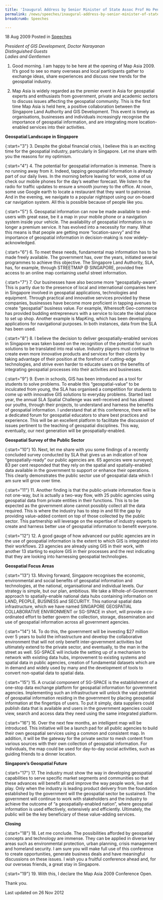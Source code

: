 ```yaml
---
title: 'Inaugural Address by Senior Minister of State Assoc Prof Ho Peng Kee at Map Asia 2009'
permalink: /news/speeches/inaugural-address-by-senior-minister-of-state-assoc-prof-ho-peng-kee-at-map-asia-2009
breadcrumb: Speeches

---
```



18 Aug 2009 Posted in [Speeches](/news/speeches)

*President of GIS Development, Doctor Narayanan*  
*Distinguished Guests*  
*Ladies and Gentlemen*  

1. Good morning. I am happy to be here at the opening of Map Asia 2009.  It’s good to see so many overseas and local participants gather to exchange ideas, share experiences and discuss new trends for the geospatial industry.  

 

2. Map Asia is widely regarded as the premier event in Asia for geospatial experts and enthusiasts from government, private and academic sectors to discuss issues affecting the geospatial community. This is the first time Map Asia is held here, a positive collaboration between the Singapore Land Authority and GIS Development.  This event is timely as organisations, businesses and individuals increasingly recognise the importance of geospatial information, and are integrating more location-enabled services into their activities. 

**Geospatial Landscape in Singapore**

{:start="3"}
3. Despite the global financial crisis, I believe this is an exciting time for the geospatial industry, particularly in Singapore. Let me share with you the reasons for my optimism. 

 
{:start="4"}
4. The potential for geospatial information is immense. There is no running away from it. Indeed, tapping geospatial information is already part of our daily lives. In the morning before leaving for work, some of us check our mobile phones for the day’s weather forecast. We listen to the radio for traffic updates to ensure a smooth journey to the office. At noon, some use Google earth to locate a restaurant that they want to patronise.  And in the evening, we navigate to a popular nightspot using our on-board car navigation system. All this is possible because of people like you.  

 
{:start="5"}
5. Geospatial information can now be made available to end-users with great ease, be it a map in your mobile phone or a navigation system inside your vehicle.  The availability of geospatial information is no longer a premium service.  It has evolved into a necessity for many. What this means is that people are getting more “location-savvy” and the importance of geospatial information in decision-making is now widely-acknowledged. 

 
{:start="6"}
6. To meet these needs, fundamental map information has to be made freely available. The government has, over the years, initiated several programmes to achieve this objective. The Singapore Land Authority, SLA, has, for example, through STREETMAP @ SINGAPORE, provided free access to an online map containing useful street information. 

 
{:start="7"}
7. Our businesses have also become more “geospatially-aware”. This is partly due to the presence of local and international companies here in Singapore involved in geospatial applications, technologies and equipment. Through practical and innovative services provided by these companies, businesses have become more proficient in tapping avenues to create “geospatial” business value. For example, Wheresoft Geo-commerce has provided budding entrepreneurs with a service to locate the ideal place to set up shop. Another example is MapKing, which has been developing applications for navigational purposes. In both instances, data from the SLA has been used.

 
{:start="8"}
8. I believe the decision to deliver geospatially-enabled services in Singapore was taken based on the recognition of the potential for such solutions to be translated into real value. Industry players must continue to create even more innovative products and services for their clients by taking advantage of their position at the forefront of cutting-edge technologies, and strive even harder to educate users on the benefits of integrating geospatial processes into their activities and businesses.

 
{:start="9"}
9. Even in schools, GIS has been introduced as a tool for students to solve problems. To enable this “geospatial-value” to be inculcated from young, the SLA has organised a competition for students to come up with innovative GIS solutions to everyday problems.  Started last year, the annual SLA Spatial Challenge was well-received and has allowed our youths, through their projects, to understand and harness the benefits of geospatial information. I understand that at this conference, there will be a dedicated forum for geospatial educators to share best practices and experience. This will be an excellent platform to facilitate the discussion of issues pertinent to the teaching of geospatial disciplines. This way, eventually, our next generation will be geospatially-enabled.

**Geospatial Survey of the Public Sector**

{:start="10"}
10. Next, let me share with you some findings of a recently concluded survey conducted by SLA that gives us an indication of how “geospatially-ready” our public agencies are. 65 agencies were surveyed;  83 per cent responded that they rely on the spatial and spatially-enabled data available in the government to support or enhance their operations. This clearly demonstrates the public sector use of  geospatial data which I am sure will grow over time.  

 
{:start="11"}
11. Another finding is that the public-private information flow is not one-way, but is actually a two-way flow, with 25 public agencies using geospatial data from private entities in their functions. This is to be expected as the government alone cannot possibly collect all the data required. This is where the industry has to step in and fill the gap by providing value-added content on top of those collected by the public sector. This partnership will leverage on the expertise of industry experts to create and harness better use of geospatial information to benefit everyone. 

 
{:start="12"}
12. A good gauge of how advanced our public agencies are in the use of geospatial information is the extent to which GIS is integrated into their workflows. 23 agencies are already using GIS in their work, with another 13 starting to explore GIS in their processes and the rest indicating that they are looking into harnessing geospatial technologies. 

**Geospatial Focus Areas**

{:start="13"}
13. Moving forward, Singapore recognises the economic, environmental and social benefits of geospatial information and technologies, at the national, organisational and individual levels. Our strategy is simple, but our plan, ambitious. We take a Whole-of-Government approach to spatially-enable national data hubs containing information on LAND, PEOPLE, BUSINESS and SECURITY. This national spatial data infrastructure, which we have named SINGAPORE GEOSPATIAL COLLABORATIVE ENVIRONMENT or SG-SPACE in short, will provide a co-ordinated effort to better govern the collection, storage, dissemination and use of geospatial information across all government agencies.

 
{:start="14"}
14. To do this, the government will be investing $27 million over 5 years to build the infrastructure and develop the collaborative environment that will not only benefit inter-government activities but ultimately extend to the private sector, and eventually, to the man in the street as well. SG-SPACE will include the setting up of a mechanism to network with existing data hubs, improvement to existing systems and spatial data in public agencies, creation of fundamental datasets which are in demand and widely used by many and the development of tools to convert non-spatial data to spatial data.

 
{:start="15"}
15. A crucial component of SG-SPACE is the establishment of a one-stop data exchange platform for geospatial information for government agencies. Implementing such an infrastructure will unlock the vast potential of geospatial information residing in the government by placing geospatial information at the fingertips of users. To put it simply, data suppliers could publish data that is available and users in the government agencies could view, search and access data they need using the same integrated platform. 

 
{:start="16"}
16. Over the next few months, an intelligent map will be introduced.  This initiative will be a launch pad for all public agencies to build their own geospatial services using a common and consistent map. In addition, it will be the gateway for the private sector to mesh content from various sources with their own collection of geospatial information. For individuals, the map could be used for day-to-day social activities, such as guiding friends to a dinner location.

**Singapore’s Geospatial Future**

{:start="17"}
17. The industry must show the way in developing geospatial capabilities to serve specific market segments and communities so that these advances will benefit all and improve the way people work, live and play. Only when the industry is leading product delivery from the foundation established by the government will the geospatial sector be sustained.  The government will continue to work with stakeholders and the industry to achieve the outcome of “a geospatially-enabled nation”, where geospatial information is used effectively, extensively and efficiently. Ultimately, the public will be the key beneficiary of these value-adding services.  


**Closing**

{:start="18"}
18. Let me conclude. The possibilities afforded by geospatial concepts and technology are immense.  They can be applied in diverse key areas such as environmental protection, urban planning, crisis management and homeland security. I am sure you will make full use of this conference to create opportunities, generate business deals and have meaningful discussions on these issues. I wish you a fruitful conference ahead and, for our overseas friends, a great stay in Singapore. 

 
{:start="19"}
19. With this, I declare the Map Asia 2009 Conference Open. 


Thank you. 

<p class="right-side-updated">Last updated on 26 Nov 2012</p>



